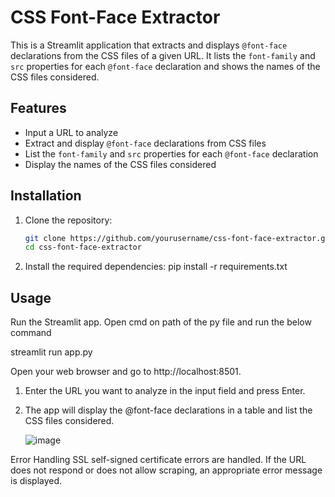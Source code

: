 
# CSS Font-Face Extractor

This is a Streamlit application that extracts and displays `@font-face` declarations from the CSS files of a given URL. It lists the `font-family` and `src` properties for each `@font-face` declaration and shows the names of the CSS files considered.

## Features

- Input a URL to analyze
- Extract and display `@font-face` declarations from CSS files
- List the `font-family` and `src` properties for each `@font-face` declaration
- Display the names of the CSS files considered

## Installation

1. Clone the repository:
   ```sh
   git clone https://github.com/yourusername/css-font-face-extractor.git
   cd css-font-face-extractor

2. Install the required dependencies:
   pip install -r requirements.txt

## Usage
Run the Streamlit app. Open cmd on path of the py file and run the below command

streamlit run app.py

Open your web browser and go to http://localhost:8501.

1) Enter the URL you want to analyze in the input field and press Enter.

2) The app will display the @font-face declarations in a table and list the CSS files considered.

   ![image](https://github.com/harshaavardhan/Font-Face-extractor/assets/35565940/4a8c17e7-854a-4ddd-9d19-2a25d2d575f0)


Error Handling
SSL self-signed certificate errors are handled.
If the URL does not respond or does not allow scraping, an appropriate error message is displayed.
